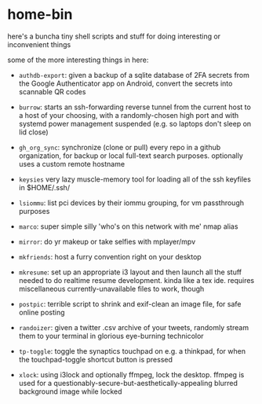 # home-bin

here's a buncha tiny shell scripts and stuff for doing interesting or
inconvenient things

some of the more interesting things in here:

* `authdb-export`: given a backup of a sqlite database of 2FA secrets from the
  Google Authenticator app on Android, convert the secrets into scannable QR
  codes

* `burrow`: starts an ssh-forwarding reverse tunnel from the current host to a
  host of your choosing, with a randomly-chosen high port and with systemd
  power management suspended (e.g. so laptops don't sleep on lid close)

* `gh_org_sync`: synchronize (clone or pull) every repo in a github
  organization, for backup or local full-text search purposes. optionally uses
  a custom remote hostname

* `keysies` very lazy muscle-memory tool for loading all of the ssh keyfiles in
  $HOME/.ssh/

* `lsiommu`: list pci devices by their iommu grouping, for vm passthrough
  purposes

* `marco`: super simple silly 'who's on this network with me' nmap alias

* `mirror`: do yr makeup or take selfies with mplayer/mpv

* `mkfriends`: host a furry convention right on your desktop

* `mkresume`: set up an appropriate i3 layout and then launch all the stuff
  needed to do realtime resume development. kinda like a tex ide. requires
  miscellaneous currently-unavailable files to work, though

* `postpic`: terrible script to shrink and exif-clean an image file, for safe
  online posting

* `randoizer`: given a twitter .csv archive of your tweets, randomly stream
  them to your terminal in glorious eye-burning technicolor

* `tp-toggle`: toggle the synaptics touchpad on e.g. a thinkpad, for when the
  touchpad-toggle shortcut button is pressed

* `xlock`: using i3lock and optionally ffmpeg, lock the desktop. ffmpeg is used
  for a questionably-secure-but-aesthetically-appealing blurred background
  image while locked
